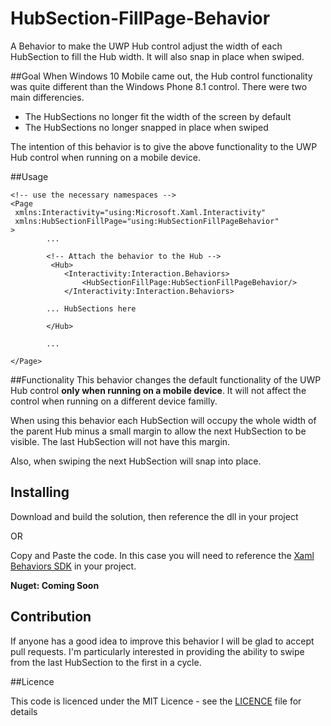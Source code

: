 # HubSection-FillPage-Behavior
A Behavior to make the UWP Hub control adjust the width of each HubSection to fill the Hub width. It will also snap in place when swiped.

##Goal
When Windows 10 Mobile came out, the Hub control functionality was quite different than the Windows Phone 8.1 control. 
There were two main differencies. 
- The HubSections no longer fit the width of the screen by default
- The HubSections no longer snapped in place when swiped

The intention of this behavior is to give the above functionality to the UWP Hub control when running on a mobile device.


##Usage
```
<!-- use the necessary namespaces -->
<Page
 xmlns:Interactivity="using:Microsoft.Xaml.Interactivity" 
 xmlns:HubSectionFillPage="using:HubSectionFillPageBehavior"
>
		...
		
		<!-- Attach the behavior to the Hub -->
		 <Hub>
            <Interactivity:Interaction.Behaviors>
                <HubSectionFillPage:HubSectionFillPageBehavior/>
            </Interactivity:Interaction.Behaviors>           
		
		... HubSections here
		
		</Hub>
		
		...

</Page>

```


##Functionality
This behavior changes the default functionality of the UWP Hub control **only when running on a mobile device**. 
It will not affect the control when running on a different device familly. 

When using this behavior each HubSection will occupy the whole width of the parent Hub minus a small margin to allow the next HubSection to be visible.
The last HubSection will not have this margin.

Also, when swiping the next HubSection will snap into place.


## Installing
Download and build the solution, then reference the dll in your project

OR

Copy and Paste the code.
In this case you will need to reference the [Xaml Behaviors SDK](https://github.com/Microsoft/XamlBehaviors) in your project.

**Nuget: Coming Soon**

## Contribution
If anyone has a good idea to improve this behavior I will be glad to accept pull requests.
I'm particularly interested in providing the ability to swipe from the last HubSection to the first in a cycle.

##Licence 

This code is licenced under the MIT Licence - see the [LICENCE](https://github.com/corcus/HubSection-FillPage-Behavior/blob/master/LICENSE) file for details
